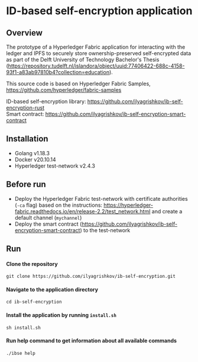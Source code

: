 # ID-based self-encryption application

## Overview
The prototype of a Hyperledger Fabric application for interacting with the ledger and IPFS to securely store ownership-preserved self-encrypted data as part of the Delft University of Technology Bachelor's Thesis (https://repository.tudelft.nl/islandora/object/uuid:77406422-688c-4158-93f1-a83ab97810b4?collection=education).

This source code is based on Hyperledger Fabric Samples, https://github.com/hyperledger/fabric-samples   

ID-based self-encryption library: https://github.com/ilyagrishkov/ib-self-encryption-rust  
Smart contract: https://github.com/ilyagrishkov/ib-self-encryption-smart-contract

## Installation
* Golang v1.18.3
* Docker v20.10.14
* Hyperledger test-network v2.4.3

## Before run
* Deploy the Hyperledger Fabric test-network with certificate authorities (`-ca` flag) based on the instructions: https://hyperledger-fabric.readthedocs.io/en/release-2.2/test_network.html and create a default channel (`mychannel`)
* Deploy the smart contract (https://github.com/ilyagrishkov/ib-self-encryption-smart-contract) to the test-network


## Run

#### Clone the repository
```shell
git clone https://github.com/ilyagrishkov/ib-self-encryption.git
```

#### Navigate to the application directory
```shell
cd ib-self-encryption
```

#### Install the application by running `install.sh`
```shell
sh install.sh
```

#### Run help command to get information about all available commands
```shell
./ibse help
```
